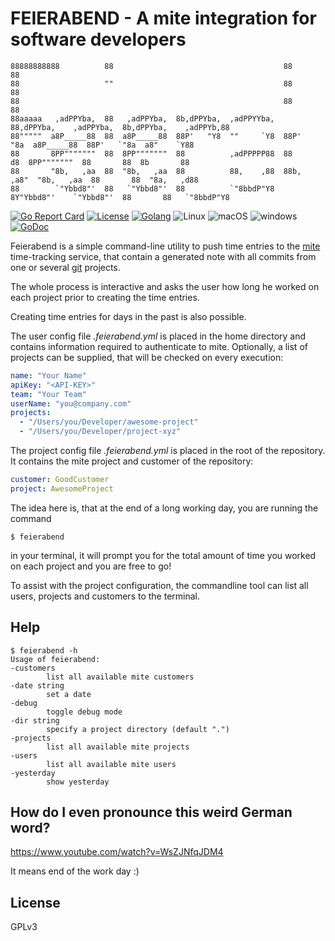 # FEIERABEND - A mite integration for software developers

    
    88888888888          88                                      88                                             88
    88                   ""                                      88                                             88
    88                                                           88                                             88
    88aaaaa   ,adPPYba,  88   ,adPPYba,  8b,dPPYba,  ,adPPYYba,  88,dPPYba,    ,adPPYba,  8b,dPPYba,    ,adPPYb,88
    88"""""  a8P_____88  88  a8P_____88  88P'   "Y8  ""     `Y8  88P'    "8a  a8P_____88  88P'   `"8a  a8"    `Y88
    88       8PP"""""""  88  8PP"""""""  88          ,adPPPPP88  88       d8  8PP"""""""  88       88  8b       88
    88       "8b,   ,aa  88  "8b,   ,aa  88          88,    ,88  88b,   ,a8"  "8b,   ,aa  88       88  "8a,   ,d88
    88        `"Ybbd8"'  88   `"Ybbd8"'  88          `"8bbdP"Y8  8Y"Ybbd8"'    `"Ybbd8"'  88       88   `"8bbdP"Y8

[![Go Report Card](https://goreportcard.com/badge/github.com/dreadl0ck/feierabend)](https://goreportcard.com/report/github.com/dreadl0ck/feierabend)
[![License](https://img.shields.io/badge/License-GPLv3-blue.svg)](https://raw.githubusercontent.com/dreadl0ck/feierabend/master/docs/LICENSE)
[![Golang](https://img.shields.io/badge/Go-1.11-blue.svg)](https://golang.org)
![Linux](https://img.shields.io/badge/Supports-Linux-green.svg)
![macOS](https://img.shields.io/badge/Supports-macOS-green.svg)
![windows](https://img.shields.io/badge/Supports-windows-green.svg)
[![GoDoc](https://img.shields.io/badge/godoc-reference-blue.svg)](https://godoc.org/github.com/dreadl0ck/feierabend)

Feierabend is a simple command-line utility to push time entries to the [mite](https://mite.yo.lk) time-tracking service,
that contain a generated note with all commits from one or several [git](https://git-scm.com) projects.

The whole process is interactive and asks the user how long he worked on each project prior to creating the time entries.

Creating time entries for days in the past is also possible.

The user config file *.feierabend.yml* is placed in the home directory and contains information required to authenticate to mite.
Optionally, a list of projects can be supplied, that will be checked on every execution:

```yaml
name: "Your Name"
apiKey: "<API-KEY>"
team: "Your Team"
userName: "you@company.com"
projects:
  - "/Users/you/Developer/awesome-project"
  - "/Users/you/Developer/project-xyz"
```

The project config file *.feierabend.yml* is placed in the root of the repository.
It contains the mite project and customer of the repository:

```yaml
customer: GoodCustomer
project: AwesomeProject
```

The idea here is, that at the end of a long working day, you are running the command

    $ feierabend

in your terminal, it will prompt you for the total amount of time you worked on each project and you are free to go!

To assist with the project configuration, the commandline tool can list all users, projects and customers to the terminal.

## Help

    $ feierabend -h
    Usage of feierabend:
    -customers
            list all available mite customers
    -date string
            set a date
    -debug
            toggle debug mode
    -dir string
            specify a project directory (default ".")
    -projects
            list all available mite projects
    -users
            list all available mite users
    -yesterday
            show yesterday

## How do I even pronounce this weird German word?

https://www.youtube.com/watch?v=WsZJNfqJDM4

It means end of the work day :)

## License

GPLv3